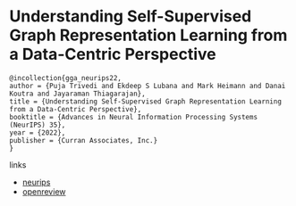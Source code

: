 # Understanding Self-Supervised Graph Representation Learning from a Data-Centric Perspective

```
@incollection{gga_neurips22,
author = {Puja Trivedi and Ekdeep S Lubana and Mark Heimann and Danai Koutra and Jayaraman Thiagarajan},
title = {Understanding Self-Supervised Graph Representation Learning from a Data-Centric Perspective},
booktitle = {Advances in Neural Information Processing Systems (NeurIPS) 35},
year = {2022},
publisher = {Curran Associates, Inc.}
}
```

links
- [neurips](https://nips.cc/Conferences/2022/Schedule?showEvent=52870)
- [openreview](https://openreview.net/forum?id=7-LTDcvNc_)
